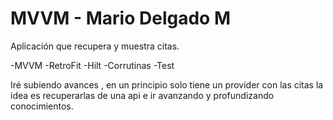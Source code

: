 # MVVM - Mario Delgado M
Aplicación que recupera y muestra citas.

-MVVM
-RetroFit
-Hilt
-Corrutinas
-Test

Iré subiendo avances , en un principio solo tiene un provider con las citas la idea es recuperarlas de una api e ir avanzando y profundizando conocimientos.

